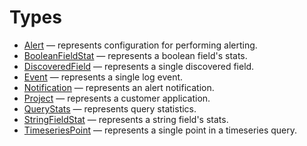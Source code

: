 # Types

  - [Alert](./Alert.md) — represents configuration for performing alerting.
  - [BooleanFieldStat](./BooleanFieldStat.md) — represents a boolean field's stats.
  - [DiscoveredField](./DiscoveredField.md) — represents a single discovered field.
  - [Event](./Event.md) — represents a single log event.
  - [Notification](./Notification.md) — represents an alert notification.
  - [Project](./Project.md) — represents a customer application.
  - [QueryStats](./QueryStats.md) — represents query statistics.
  - [StringFieldStat](./StringFieldStat.md) — represents a string field's stats.
  - [TimeseriesPoint](./TimeseriesPoint.md) — represents a single point in a timeseries query.
